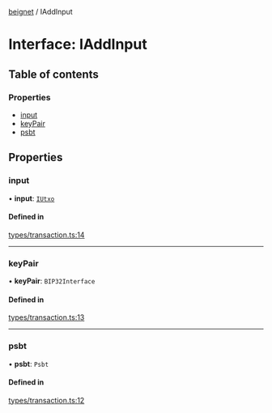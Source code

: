 [beignet](../README.md) / IAddInput

# Interface: IAddInput

## Table of contents

### Properties

- [input](IAddInput.md#input)
- [keyPair](IAddInput.md#keypair)
- [psbt](IAddInput.md#psbt)

## Properties

### input

• **input**: [`IUtxo`](IUtxo.md)

#### Defined in

[types/transaction.ts:14](https://github.com/synonymdev/beignet/blob/88520f5/src/types/transaction.ts#L14)

___

### keyPair

• **keyPair**: `BIP32Interface`

#### Defined in

[types/transaction.ts:13](https://github.com/synonymdev/beignet/blob/88520f5/src/types/transaction.ts#L13)

___

### psbt

• **psbt**: `Psbt`

#### Defined in

[types/transaction.ts:12](https://github.com/synonymdev/beignet/blob/88520f5/src/types/transaction.ts#L12)
